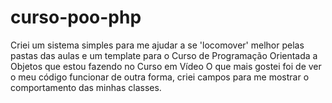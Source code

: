 # curso-poo-php
Criei um sistema simples para me ajudar a se 'locomover' melhor pelas pastas das aulas e um template para o Curso de Programação Orientada a Objetos que estou fazendo no Curso em Vídeo  O que mais gostei foi de ver o meu código funcionar de outra forma, criei campos para me mostrar o comportamento das minhas classes.
